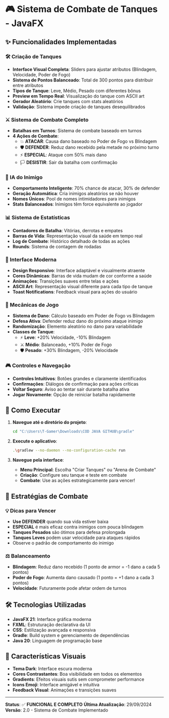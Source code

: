 # 🎮 Sistema de Combate de Tanques - JavaFX

## ✨ Funcionalidades Implementadas

### 🛠️ Criação de Tanques
- **Interface Visual Completa**: Sliders para ajustar atributos (Blindagem, Velocidade, Poder de Fogo)
- **Sistema de Pontos Balanceado**: Total de 300 pontos para distribuir entre atributos
- **Tipos de Tanque**: Leve, Médio, Pesado com diferentes bônus
- **Preview em Tempo Real**: Visualização do tanque com ASCII art
- **Gerador Aleatório**: Crie tanques com stats aleatórios
- **Validação**: Sistema impede criação de tanques desequilibrados

### ⚔️ Sistema de Combate Completo
- **Batalhas em Turnos**: Sistema de combate baseado em turnos
- **4 Ações de Combate**:
  - 💥 **ATACAR**: Causa dano baseado no Poder de Fogo vs Blindagem
  - 🛡️ **DEFENDER**: Reduz dano recebido pela metade no próximo turno
  - ⚡ **ESPECIAL**: Ataque com 50% mais dano
  - 🏳️ **DESISTIR**: Sair da batalha com confirmação

### 🤖 IA do Inimigo
- **Comportamento Inteligente**: 70% chance de atacar, 30% de defender
- **Geração Automática**: Cria inimigos aleatórios se não houver
- **Nomes Únicos**: Pool de nomes intimidadores para inimigos
- **Stats Balanceados**: Inimigos têm force equivalente ao jogador

### 📊 Sistema de Estatísticas
- **Contadores de Batalha**: Vitórias, derrotas e empates
- **Barras de Vida**: Representação visual da saúde em tempo real
- **Log de Combate**: Histórico detalhado de todas as ações
- **Rounds**: Sistema de contagem de rodadas

### 🎨 Interface Moderna
- **Design Responsivo**: Interface adaptável e visualmente atraente
- **Cores Dinâmicas**: Barras de vida mudam de cor conforme a saúde
- **Animações**: Transições suaves entre telas e ações
- **ASCII Art**: Representação visual diferente para cada tipo de tanque
- **Toast Notifications**: Feedback visual para ações do usuário

### 🎯 Mecânicas de Jogo
- **Sistema de Dano**: Cálculo baseado em Poder de Fogo vs Blindagem
- **Defesa Ativa**: Defender reduz dano do próximo ataque inimigo
- **Randomização**: Elemento aleatório no dano para variabilidade
- **Classes de Tanque**:
  - ⚡ **Leve**: +20% Velocidade, -10% Blindagem
  - ⚔️ **Médio**: Balanceado, +10% Poder de Fogo  
  - 🛡️ **Pesado**: +30% Blindagem, -20% Velocidade

### 🎮 Controles e Navegação
- **Controles Intuitivos**: Botões grandes e claramente identificados
- **Confirmações**: Diálogos de confirmação para ações críticas
- **Voltar Seguro**: Aviso ao tentar sair durante batalha ativa
- **Jogar Novamente**: Opção de reiniciar batalha rapidamente

## 🚀 Como Executar

1. **Navegue até o diretório do projeto**:
   ```bash
   cd "C:\Users\T-Gamer\Downloads\COD JAVA GITHUB\gradle"
   ```

2. **Execute o aplicativo**:
   ```bash
   .\gradlew --no-daemon --no-configuration-cache run
   ```

3. **Navegue pela interface**:
   - **Menu Principal**: Escolha "Criar Tanques" ou "Arena de Combate"
   - **Criação**: Configure seu tanque e teste em combate
   - **Combate**: Use as ações estrategicamente para vencer!

## 🎯 Estratégias de Combate

### 💡 Dicas para Vencer
- **Use DEFENDER** quando sua vida estiver baixa
- **ESPECIAL** é mais eficaz contra inimigos com pouca blindagem
- **Tanques Pesados** são ótimos para defesa prolongada
- **Tanques Leves** podem usar velocidade para ataques rápidos
- Observe o padrão de comportamento do inimigo

### ⚖️ Balanceamento
- **Blindagem**: Reduz dano recebido (1 ponto de armor = -1 dano a cada 5 pontos)
- **Poder de Fogo**: Aumenta dano causado (1 ponto = +1 dano a cada 3 pontos)
- **Velocidade**: Futuramente pode afetar ordem de turnos

## 🛠️ Tecnologias Utilizadas
- **JavaFX 21**: Interface gráfica moderna
- **FXML**: Estruturação declarativa da UI
- **CSS**: Estilização avançada e responsiva
- **Gradle**: Build system e gerenciamento de dependências
- **Java 20**: Linguagem de programação base

## 🎨 Características Visuais
- **Tema Dark**: Interface escura moderna
- **Cores Contrastantes**: Boa visibilidade em todos os elementos
- **Gradients**: Efeitos visuais sutis sem comprometer performance
- **Icons Emoji**: Interface amigável e intuitiva
- **Feedback Visual**: Animações e transições suaves

---

**Status**: ✅ **FUNCIONAL E COMPLETO**
**Última Atualização**: 29/09/2024
**Versão**: 2.0 - Sistema de Combate Implementado